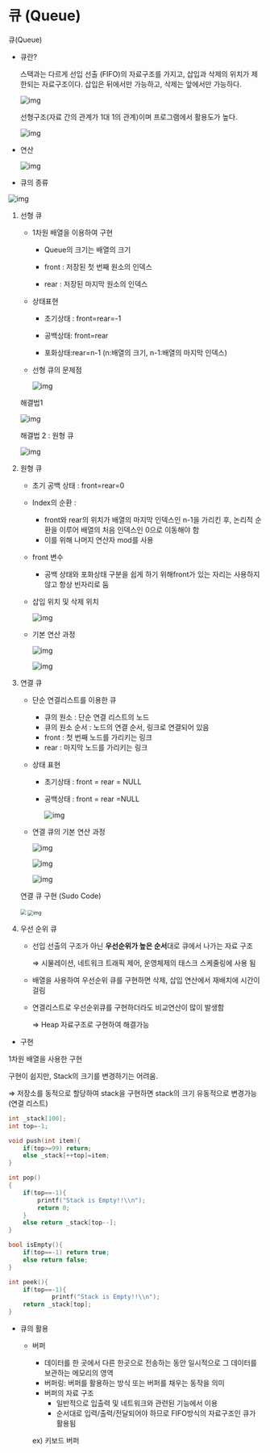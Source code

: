 # 큐 (Queue)

큐(Queue)

- 큐란?

  스택과는 다르게 선입 선출 (FIFO)의 자료구조를 가지고, 삽입과 삭제의 위치가 제한되는 자료구조이다. 삽입은 뒤에서만 가능하고, 삭제는 앞에서만 가능하다.

  ![img](https://www.notion.so/image/https%3A%2F%2Fs3-us-west-2.amazonaws.com%2Fsecure.notion-static.com%2F7c7c4f81-86ea-4bdb-92b6-124c748a7c90%2FUntitled.png?table=block&id=41e9a2a8-02f6-44e9-ad47-c0cee87218e9&width=2170&cache=v2)

  

  선형구조(자료 간의 관계가 1대 1의 관계)이며 프로그램에서 활용도가 높다.

  ![img](https://www.notion.so/image/https%3A%2F%2Fs3-us-west-2.amazonaws.com%2Fsecure.notion-static.com%2Fd0a79d2c-b6a7-41b8-a4e2-19f20aff2e76%2FUntitled.png?table=block&id=766f3bc2-74ca-4c3d-93bb-8ac7e7923f2d&width=2700&cache=v2)

  

- 연산

  ![img](https://www.notion.so/image/https%3A%2F%2Fs3-us-west-2.amazonaws.com%2Fsecure.notion-static.com%2F4e4806ba-386e-4cc8-908b-56c7cd4fc67e%2FUntitled.png?table=block&id=cab60152-c691-4faf-8f7f-93a02d6452e8&width=2870&cache=v2)

  

- 큐의 종류

![img](https://www.notion.so/image/https%3A%2F%2Fs3-us-west-2.amazonaws.com%2Fsecure.notion-static.com%2F138c40b8-d799-4e80-b1fc-366d93aff665%2FUntitled.png?table=block&id=9ee54e56-d133-4c88-8dc7-c0a7bb2a1a87&width=3230&cache=v2)

1. 선형 큐

   - 1차원 배열을 이용하여 구현 

     - Queue의 크기는 배열의 크기

     - front : 저장된 첫 번째 원소의 인덱스

     - rear : 저장된 마지막 원소의 인덱스

       

   - 상태표현 

     - 초기상태 : front=rear=-1

     - 공백상태: front=rear

     - 포화상태:rear=n-1 (n:배열의 크기, n-1:배열의 마지막 인덱스)

       

   - 선형 큐의 문제점

     ![img](https://www.notion.so/image/https%3A%2F%2Fs3-us-west-2.amazonaws.com%2Fsecure.notion-static.com%2Fdece0326-3392-4d79-8b73-d51794174962%2FUntitled.png?table=block&id=47857629-0d55-45f1-b5a2-a03b0c1ea1b4&width=2610&cache=v2)

     

   해결법1

   ![img](https://www.notion.so/image/https%3A%2F%2Fs3-us-west-2.amazonaws.com%2Fsecure.notion-static.com%2F735971b6-b72c-47b3-9703-23bc19c9799c%2FUntitled.png?table=block&id=e03e7439-3a38-44e7-a394-e134ad83117b&width=2560&cache=v2)

   

   해결법 2 : 원형 큐

   ![img](https://www.notion.so/image/https%3A%2F%2Fs3-us-west-2.amazonaws.com%2Fsecure.notion-static.com%2F6d494ed8-8dc4-45dd-8bd5-4c890a19f5f3%2FUntitled.png?table=block&id=eaa0c1ed-0b47-4a9d-997f-b354de228907&width=2510&cache=v2)

   

2. 원형 큐

   - 초기 공백 상태 : front=rear=0

   - Index의 순환 : 

     - front와 rear의 위치가 배열의 마지막 인덱스인 n-1을 가리킨 후, 논리적 순환을 이루어 배열의 처음 인덱스인 0으로 이동해야 함
     - 이를 위해 나머지 연산자 mod를 사용

   - front 변수 

     - 공백 상태와 포화상태 구분을 쉽게 하기 위해front가 있는 자리는 사용하지 않고 항상 빈자리로 둠

   - 삽입 위치 및 삭제 위치

     ![img](https://www.notion.so/image/https%3A%2F%2Fs3-us-west-2.amazonaws.com%2Fsecure.notion-static.com%2F69fc8f7a-9125-4041-8aee-bb15616ececb%2FUntitled.png?table=block&id=b2501c7c-07dc-4421-972d-c2f008548c67&width=960&cache=v2)

   

   - 기본 연산 과정

     ![img](https://www.notion.so/image/https%3A%2F%2Fs3-us-west-2.amazonaws.com%2Fsecure.notion-static.com%2Fbaab737c-11ea-47c9-a0c7-639d9f61dcf7%2FUntitled.png?table=block&id=0e7a7d49-c50f-478a-ad41-910a4f9d82f6&width=3070&cache=v2)

     ![img](https://www.notion.so/image/https%3A%2F%2Fs3-us-west-2.amazonaws.com%2Fsecure.notion-static.com%2Fac523fea-8210-4924-9598-9ec154f227d6%2FUntitled.png?table=block&id=58313962-e780-4ab4-a6d9-8ba5cb771e17&width=3110&cache=v2)

   

   

3. 연결 큐

   - 단순 연결리스트를 이용한 큐

     - 큐의 원소 : 단순 연결 리스트의 노드
     - 큐의 원소 순서 : 노드의 연결 순서, 링크로 연결되어 있음
     - front : 첫 번째 노드를 가리키는 링크
     - rear : 마지막 노드를 가리키는 링크

   - 상태 표현

     - 초기상태 : front = rear = NULL

     - 공백상태 : front = rear =NULL

       ![img](https://www.notion.so/image/https%3A%2F%2Fs3-us-west-2.amazonaws.com%2Fsecure.notion-static.com%2F4dbff769-8563-46b2-917f-5da74944457a%2FUntitled.png?table=block&id=77ae7aaa-9ff1-4f07-b7fd-6a1b9fd3d83e&width=1940&cache=v2)

     

   - 연결 큐의 기본 연산 과정

     ![img](https://www.notion.so/image/https%3A%2F%2Fs3-us-west-2.amazonaws.com%2Fsecure.notion-static.com%2F6eb3829a-ec5f-4f93-9047-1b0e022bb93c%2FUntitled.png?table=block&id=ce9dd30a-4a46-48bc-90a5-a2d2b7048db5&width=3210&cache=v2)

     ![img](https://www.notion.so/image/https%3A%2F%2Fs3-us-west-2.amazonaws.com%2Fsecure.notion-static.com%2F1921b91e-99e9-4e4a-90cf-aa6b479a0d04%2FUntitled.png?table=block&id=89558d32-a17a-4e71-9bed-f56482f991f8&width=2720&cache=v2)

     ![img](https://www.notion.so/image/https%3A%2F%2Fs3-us-west-2.amazonaws.com%2Fsecure.notion-static.com%2F6f1f18e4-4a64-4280-b6d7-d011814c2e5c%2FUntitled.png?table=block&id=618dbf49-e947-41c2-8192-0106bb7132ed&width=860&cache=v2)

     

   연결 큐 구현 (Sudo Code)![]()

   <img src="https://www.notion.so/image/https%3A%2F%2Fs3-us-west-2.amazonaws.com%2Fsecure.notion-static.com%2Fb21a76ba-5029-4998-bb4c-056d2735589f%2FUntitled.png?table=block&amp;id=df2268ab-e0dd-4b98-919d-89c6dfde3446&amp;width=1700&amp;cache=v2" style="zoom: 67%;" />

   <img src="https://www.notion.so/image/https%3A%2F%2Fs3-us-west-2.amazonaws.com%2Fsecure.notion-static.com%2F2a2dcca9-13f4-433f-8261-3ae5702cf448%2FUntitled.png?table=block&amp;id=043eb721-7da9-4d99-925a-fc30f1f0c5e9&amp;width=1620&amp;cache=v2" alt="img" style="zoom:67%;" />

   

   

   

4. 우선 순위 큐

   - 선입 선출의 구조가 아닌 **우선순위가 높은 순서**대로 큐에서 나가는 자료 구조

      ⇒ 시물레이션, 네트워크 트래픽 제어, 운영체제의 태스크 스케줄링에 사용 됨

   - 배열을 사용하여 우선순위 큐를 구현하면 삭제, 삽입 연산에서 재배치에 시간이 걸림

   - 연결리스트로 우선순위큐를 구현하더라도 비교연산이 많이 발생함

     ⇒ Heap 자료구조로 구현하여 해결가능



- 구현

1차원 배열을 사용한 구현

구현이 쉽지만, Stack의 크기를 변경하기는 어려움.

⇒ 저장소를 동적으로 할당하여 stack을 구현하면 stack의 크기 유동적으로 변경가능(연결 리스트)

```c++
int _stack[100];
int top=-1;

void push(int item){
	if(top>=99) return;
	else _stack[++top]=item;
}

int pop()
{
	if(top==-1){
		printf("Stack is Empty!!\\n");
		return 0;
	}
	else return _stack[top--];
}

bool isEmpty(){
	if(top==-1) return true;
	else return false;
}

int peek(){
	if(top==-1){
			printf("Stack is Empty!!\\n");
	return _stack[top];
}
```

- 큐의 활용 
  - 버퍼

    - 데이터를 한 곳에서 다른 한곳으로 전송하는 동안 일시적으로 그 데이터를 보관하는 메모리의 영역
    - 버퍼링: 버퍼를 활용하는 방식 또는 버퍼를 채우는 동작을 의미
    - 버퍼의 자료 구조 
      - 일반적으로 입출력 및 네트워크와 관련된 기능에서 이용
      - 순서대로 입력/출력/전달되어야 하므로 FIFO방식의 자료구조인 큐가 활용됨

    ex) 키보드 버퍼